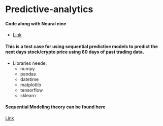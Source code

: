 # Predictive-analytics
#### Code along with Neural nine 
- [Link](https://www.youtube.com/watch?v=GFSiL6zEZF0&ab_channel=NeuralNine)

#### This is a test case for using sequential predictive models to predict the next days stock/crypto price using 60 days of past trading data. 
- Libraries neede:
  - numpy
  - pandas
  - datetime
  - matplotlib
  - tensorflow
  - sklearn

#### Sequential Modeling theory can be found here 
[Link](https://towardsdatascience.com/building-a-deep-learning-model-using-keras-1548ca149d37)
